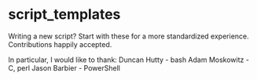 script_templates
================

Writing a new script?  Start with these for a more standardized experience.  Contributions happily accepted.

In particular, I would like to thank:
Duncan Hutty - bash
Adam Moskowitz - C, perl
Jason Barbier - PowerShell

